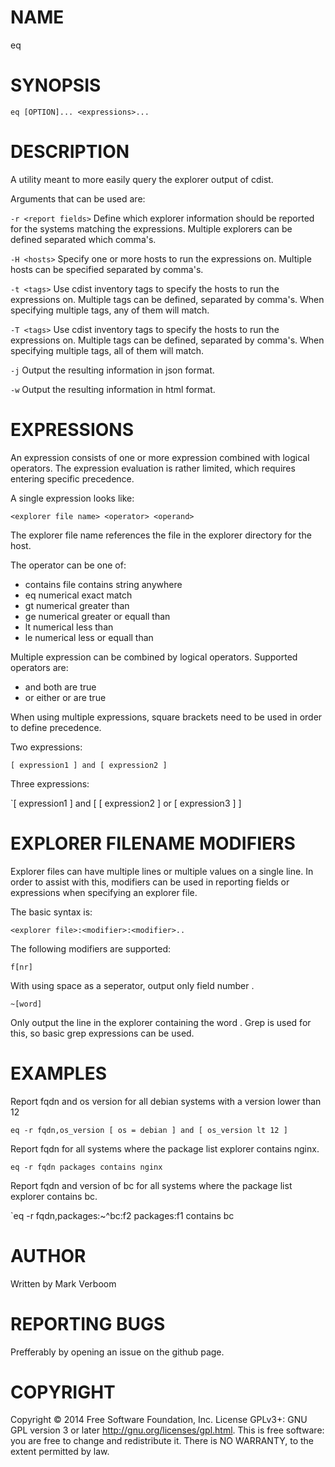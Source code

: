 # NAME

eq

# SYNOPSIS

`eq [OPTION]... <expressions>...`

# DESCRIPTION

A utility meant to more easily query the explorer output of cdist.

Arguments that can be used are:

`-r <report fields>`
Define which explorer information should be reported for the systems matching the expressions.
Multiple explorers can be defined separated which comma's.

`-H <hosts>`
Specify one or more hosts to run the expressions on. Multiple hosts can be specified
separated by comma's.

`-t <tags>`
Use cdist inventory tags to specify the hosts to run the expressions on. Multiple tags can
be defined, separated by comma's. When specifying multiple tags, any of them will match.

`-T <tags>`
Use cdist inventory tags to specify the hosts to run the expressions on. Multiple tags can
be defined, separated by comma's. When specifying multiple tags, all of them will match.

`-j`
Output the resulting information in json format.

`-w`
Output the resulting information in html format.

# EXPRESSIONS

An expression consists of one or more expression combined with logical operators. The
expression evaluation is rather limited, which requires entering specific precedence.

A single expression looks like:

`<explorer file name> <operator> <operand>`

The explorer file name references the file in the explorer directory for the host.

The operator can be one of:

* contains file contains string anywhere
* eq        numerical exact match
* gt        numerical greater than
* ge        numerical greater or equall than
* lt        numerical less than
* le        numerical less or equall than

Multiple expression can be combined by logical operators. Supported operators are:

*  and       both are true
*  or        either or are true

When using multiple expressions, square brackets need to be used in order to define
precedence.

Two expressions:

`[ expression1 ] and [ expression2 ]`

Three expressions:

`[ expression1 ] and [ [ expression2 ] or [ expression3 ] ]

# EXPLORER FILENAME MODIFIERS

Explorer files can have multiple lines or multiple values on a single line. In order
to assist with this, modifiers can be used in reporting fields or expressions when
specifying an explorer file.

The basic syntax is:

`<explorer file>:<modifier>:<modifier>..`

The following modifiers are supported:

`f[nr]`

With using space as a seperator, output only field number <nr>.

`~[word]`

Only output the line in the explorer containing the word <word>. Grep is used for this,
so basic grep expressions can be used.

# EXAMPLES

Report fqdn and os version for all debian systems with a version lower than 12

`eq -r fqdn,os_version [ os = debian ] and [ os_version lt 12 ]`

Report fqdn for all systems where the package list explorer contains nginx.

`eq -r fqdn packages contains nginx`

Report fqdn and version of bc for all systems where the package list explorer contains bc.

`eq -r fqdn,packages:~^bc:f2 packages:f1 contains bc

# AUTHOR

Written by Mark Verboom

# REPORTING BUGS

Prefferably by opening an issue on the github page.

# COPYRIGHT

Copyright  ©  2014  Free Software Foundation, Inc.  License GPLv3+: GNU
GPL version 3 or later <http://gnu.org/licenses/gpl.html>.
This is free software: you are free  to  change  and  redistribute  it.
There is NO WARRANTY, to the extent permitted by law.
